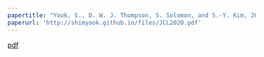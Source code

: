 ```yaml
---
papertitle: "Yook, S., D. W. J. Thompson, S. Solomon, and S.-Y. Kim, 2020: The key role of coupled chemistry-climate interactions in tropical stratospheric temperature variability. J. Climate, 33, 7619-7629."
paperurl: 'http://shimyook.github.io/files/JCL2020.pdf'
---
```

[pdf](http://shimyook.github.io/files/JCL2020.pdf)
